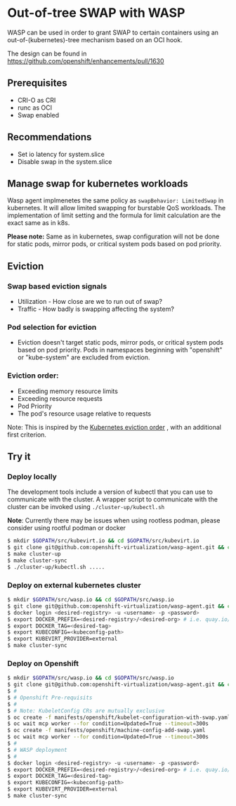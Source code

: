 # Out-of-tree SWAP with WASP

WASP can be used in order to grant SWAP to certain containers using
an out-of-(kubernetes)-tree mechanism based on an OCI hook.

The design can be found in https://github.com/openshift/enhancements/pull/1630

## Prerequisites
- CRI-O as CRI
- runc as OCI
- Swap enabled

## Recommendations
- Set io latency for system.slice
- Disable swap in the system.slice

## Manage swap for kubernetes workloads
Wasp agent implmenetes the same policy as `swapBehavior: LimitedSwap` in kubernetes. It will allow limited swapping for burstable QoS workloads. The implementation of limit setting and the formula for limit calculation are the exact same as in k8s.

**Please note:** Same as in kubernetes, swap configuration will not be done for static pods, mirror pods, or critical system pods based on pod priority.


## Eviction

### Swap based eviction signals
- Utilization - How close are we to run out of swap?
- Traffic - How badly is swapping affecting the system?

### Pod selection for eviction
- Eviction doesn't target static pods, mirror pods, or critical system pods based on pod priority.
  Pods in namespaces beginning with "openshift" or "kube-system" are excluded from eviction.

### Eviction order:
- Exceeding memory resource limits
- Exceeding resource requests
- Pod Priority
- The pod's resource usage relative to requests

Note: This is inspired by the [Kubernetes eviction order](https://kubernetes.io/docs/concepts/scheduling-eviction/node-pressure-eviction/#pod-selection-for-kubelet-eviction)
, with an additional first criterion.


## Try it

### Deploy locally 

The development tools include a version of kubectl that you can use to communicate with the cluster.
A wrapper script to communicate with the cluster can be invoked using `./cluster-up/kubectl.sh`

**Note**: Currently there may be issues when using rootless podman, please consider using rootful podman or docker
```bash
$ mkdir $GOPATH/src/kubevirt.io && cd $GOPATH/src/kubevirt.io
$ git clone git@github.com:openshift-virtualization/wasp-agent.git && cd wasp-agent
$ make cluster-up
$ make cluster-sync
$ ./cluster-up/kubectl.sh .....
```

### Deploy on external kubernetes cluster

```bash
$ mkdir $GOPATH/src/wasp.io && cd $GOPATH/src/wasp.io
$ git clone git@github.com:openshift-virtualization/wasp-agent.git && cd wasp-agent
$ docker login <desired-registry> -u <username> -p <password>
$ export DOCKER_PREFIX=<desired-registry>/<desired-org> # i.e. quay.io/openshift-virtualization
$ export DOCKER_TAG=<desired-tag>
$ export KUBECONFIG=<kubeconfig-path>
$ export KUBEVIRT_PROVIDER=external 
$ make cluster-sync
```
### Deploy on Openshift

```bash
$ mkdir $GOPATH/src/wasp.io && cd $GOPATH/src/wasp.io
$ git clone git@github.com:openshift-virtualization/wasp-agent.git && cd wasp-agent
$ #
$ # Openshift Pre-requisits
$ #
$ # Note: KubeletConfig CRs are mutually exclusive
$ oc create -f manifests/openshift/kubelet-configuration-with-swap.yaml
$ oc wait mcp worker --for condition=Updated=True --timeout=300s
$ oc create -f manifests/openshift/machine-config-add-swap.yaml
$ oc wait mcp worker --for condition=Updated=True --timeout=300s
$ #
$ # WASP deployment
$ #
$ docker login <desired-registry> -u <username> -p <password>
$ export DOCKER_PREFIX=<desired-registry>/<desired-org> # i.e. quay.io/openshift-virtualization
$ export DOCKER_TAG=<desired-tag>
$ export KUBECONFIG=<kubeconfig-path>
$ export KUBEVIRT_PROVIDER=external 
$ make cluster-sync
```
